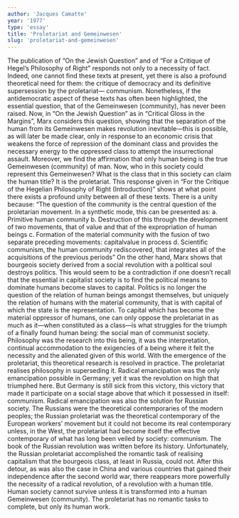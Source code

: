 ```yaml
---
author: 'Jacques Camatte'
year: '1977'
type: 'essay'
title: 'Proletariat and Gemeinwesen'
slug: 'proletariat-and-gemeinwesen'
---
```


The publication of “On the Jewish Question” and of “For a Critique of Hegel’s Philosophy of Right” responds not only to a necessity of fact. Indeed, one cannot find these texts at present, yet there is also a profound theoretical need for them: the critique of democracy and its definitive supersession by the proletariat— communism. Nonetheless, if the antidemocratic aspect of these texts has often been highlighted, the essential question, that of the Gemeinwesen (community), has never been raised. Now, in “On the Jewish Question” as in “Critical Gloss in the Margins”, Marx considers this question, showing that the separation of the human from its Gemeinwesen makes revolution inevitable—this is possible, as will later be made clear, only in response to an economic crisis that weakens the force of repression of the dominant class and provides the necessary energy to the oppressed class to attempt the insurrectional assault. Moreover, we find the affirmation that only human being is the true Gemeinwesen (community) of man. Now, who in this society could represent this Gemeinwesen? What is the class that in this society can claim the human title? It is the proletariat. This response given in “For the Critique of the Hegelian Philosophy of Right (Introduction)” shows at what point there exists a profound unity between all of these texts. There is a unity because: “The question of the community is the central question of the proletarian movement. In a synthetic mode, this can be presented as: a. Primitive human community b. Destruction of this through the development of two movements, that of value and that of the expropriation of human beings c. Formation of the material community with the fusion of two separate preceding movements: capitalvalue in process d. Scientific communism, the human community rediscovered, that integrates all of the acquisitions of the previous periods” On the other hand, Marx shows that bourgeois society derived from a social revolution with a political soul destroys politics. This would seem to be a contradiction if one doesn’t recall that the essential in capitalist society is to find the political means to dominate humans become slaves to capital. Politics is no longer the question of the relation of human beings amongst themselves, but uniquely the relation of humans with the material community, that is with capital of which the state is the representation. To capital which has become the material oppressor of humans, one can only oppose the proletariat in as much as it—when constituted as a class—is what struggles for the triumph of a finally found human being: the social man of communist society. Philosophy was the research into this being, it was the interpretation, continual accommodation to the exigencies of a being where it felt the necessity and the alienated given of this world. With the emergence of the proletariat, this theoretical research is resolved in practice. The proletariat realises philosophy in superseding it. Radical emancipation was the only emancipation possible in Germany; yet it was the revolution on high that triumphed here. But Germany is still sick from this victory, this victory that made it participate on a social stage above that which it possessed in itself: communism. Radical emancipation was also the solution for Russian society. The Russians were the theoretical contemporaries of the modern peoples; the Russian proletariat was the theoretical contemporary of the European workers’ movement but it could not become its real contemporary unless, in the West, the proletariat had become itself the effective contemporary of what has long been veiled by society: communism. The book of the Russian revolution was written before its history. Unfortunately, the Russian proletariat accomplished the romantic task of realising capitalism that the bourgeois class, at least in Russia, could not. After this detour, as was also the case in China and various countries that gained their independence after the second world war, there reappears more powerfully the necessity of a radical revolution, of a revolution with a human title. Human society cannot survive unless it is transformed into a human Gemeinwesen (community). The proletariat has no romantic tasks to complete, but only its human work.